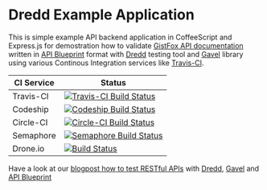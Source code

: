 Dredd Example Application
===================

This is simple example API backend application in CoffeeScript and Express.js for demostration how to validate [GistFox API documentation][Apiary] written in 
[API Blueprint][] format with [Dredd][] testing tool and [Gavel][] library using various Continous Integration services like [Travis-CI][].

| CI Service | Status |
| ---------- | ------ |
| Travis-CI | [![Travis-CI Build Status](https://travis-ci.org/apiaryio/dredd-example.png?branch=master)](https://travis-ci.org/apiaryio/dredd-example) |
| Codeship | [![Codeship Build Status](https://www.codeship.io/projects/6ef5ed00-1244-0131-4f7e-3af137c820ec/status)](https://www.codeship.io/projects/7858) |
| Circle-CI | [![Circle-CI Build Status](https://circleci.com/gh/apiaryio/dredd-example.png?circle-token=29f2fab741d29cf6e66ceb55a99c38e8295ed9bf)](https://circleci.com/gh/apiaryio/dredd-example)
| Semaphore | [![Semaphore Build Status](https://semaphoreapp.com/api/v1/projects/d18d3bd1819aa323f532f45cf5cd2550e272aade/90157/badge.png)](https://semaphoreapp.com/projects/3035) |
| Drone.io | [![Build Status](https://drone.io/github.com/apiaryio/dredd-example/status.png?1)](https://drone.io/github.com/apiaryio/dredd-example/latest) |

Have a look at our [blogpost how to test RESTful APIs][blogpost] with [Dredd][], [Gavel][] and [API Blueprint][]

[Travis-CI]: https://travis-ci.org/
[Apiary]: http://docs.gistfoxapi.apiary.io/?3ColumnDocumentation=1
[Dredd]: https://github.com/apiaryio/dredd
[Gavel]: https://www.relishapp.com/apiary/gavel/docs
[API Blueprint]: http://apiblueprint.org/
[blogpost]: http://blog.apiary.io/2013/10/17/How-to-test-api-with-api-blueprint-and-dredd/
